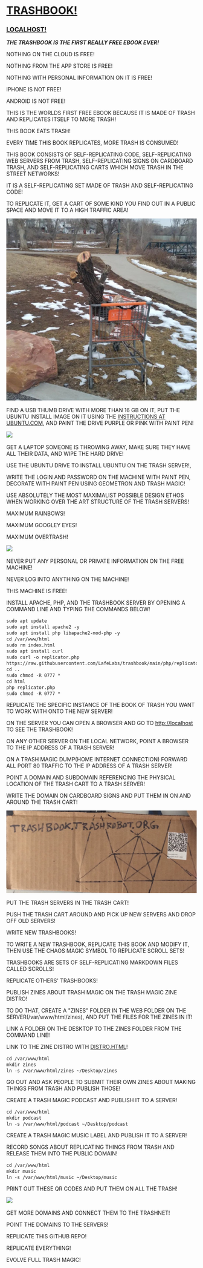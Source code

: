 # [TRASHBOOK!](https://github.com/LafeLabs/trashbook)

### [LOCALHOST!](http://localhost)

***THE TRASHBOOK IS THE FIRST REALLY FREE EBOOK EVER!***

NOTHING ON THE CLOUD IS FREE!

NOTHING FROM THE APP STORE IS FREE!

NOTHING WITH PERSONAL INFORMATION ON IT IS FREE!

IPHONE IS NOT FREE!

ANDROID IS NOT FREE!

THIS IS THE WORLDS FIRST FREE EBOOK BECAUSE IT IS MADE OF TRASH AND REPLICATES ITSELF TO MORE TRASH!

THIS BOOK EATS TRASH!

EVERY TIME THIS BOOK REPLICATES, MORE TRASH IS CONSUMED!

THIS BOOK CONSISTS OF SELF-REPLICATING CODE, SELF-REPLICATING WEB SERVERS FROM TRASH, SELF-REPLICATING SIGNS ON CARDBOARD TRASH, AND SELF-REPLICATING CARTS WHICH MOVE TRASH IN THE STREET NETWORKS!

IT IS A SELF-REPLICATING SET MADE OF TRASH AND SELF-REPLICATING CODE!

TO REPLICATE IT, GET A CART OF SOME KIND YOU FIND OUT IN A PUBLIC SPACE AND MOVE IT TO A HIGH TRAFFIC AREA!

![](https://raw.githubusercontent.com/LafeLabs/trashnet/main/trashmagic/cart.png)

FIND A USB THUMB DRIVE WITH MORE THAN 16 GB ON IT, PUT THE UBUNTU INSTALL IMAGE ON IT USING THE [INSTRUCTIONS AT UBUNTU.COM](https://ubuntu.com/tutorials/install-ubuntu-desktop#1-overview), AND PAINT THE DRIVE PURPLE OR PINK WITH PAINT PEN!

![](https://raw.githubusercontent.com/LafeLabs/trashbook/main/trashmagic/ubuntu.png)

GET A LAPTOP SOMEONE IS THROWING AWAY, MAKE SURE THEY HAVE ALL THEIR DATA, AND WIPE THE HARD DRIVE!

USE THE UBUNTU DRIVE TO INSTALL UBUNTU ON THE TRASH SERVER!,

WRITE THE LOGIN AND PASSWORD ON THE MACHINE WITH PAINT PEN, DECORATE WITH PAINT PEN USING GEOMETRON AND TRASH MAGIC!

USE ABSOLUTELY THE MOST MAXIMALIST POSSIBLE DESIGN ETHOS WHEN WORKING OVER THE ART STRUCTURE OF THE TRASH SERVERS!



MAXIMUM RAINBOWS!

MAXIMUM GOOGLEY EYES!

MAXIMUM OVERTRASH!

![](https://raw.githubusercontent.com/LafeLabs/trashbook/main/trashmagic/server.png)


NEVER PUT ANY PERSONAL OR PRIVATE INFORMATION ON THE FREE MACHINE!

NEVER LOG INTO ANYTHING ON THE MACHINE!

THIS MACHINE IS FREE!

INSTALL APACHE, PHP, AND THE TRASHBOOK SERVER BY OPENING A COMMAND LINE AND TYPING THE COMMANDS BELOW!

```
sudo apt update
sudo apt install apache2 -y
sudo apt install php libapache2-mod-php -y
cd /var/www/html
sudo rm index.html
sudo apt install curl
sudo curl -o replicator.php https://raw.githubusercontent.com/LafeLabs/trashbook/main/php/replicator.txt
cd ..
sudo chmod -R 0777 *
cd html
php replicator.php
sudo chmod -R 0777 *
```

REPLICATE THE SPECIFIC INSTANCE OF THE BOOK OF TRASH YOU WANT TO WORK WITH ONTO THE NEW SERVER!

ON THE SERVER YOU CAN OPEN A BROWSER AND GO TO [http://localhost](http://localhost) TO SEE THE TRASHBOOK!

ON ANY OTHER SERVER ON THE LOCAL NETWORK, POINT A BROWSER TO THE IP ADDRESS OF A TRASH SERVER!

ON A TRASH MAGIC DUMP(HOME INTERNET CONNECTION) FORWARD ALL PORT 80 TRAFFIC TO THE IP ADDRESS OF A TRASH SERVER!

POINT A DOMAIN AND SUBDOMAIN REFERENCING THE PHYSICAL LOCATION OF THE TRASH CART TO A TRASH SERVER!

WRITE THE DOMAIN ON CARDBOARD SIGNS AND PUT THEM IN ON AND AROUND THE TRASH CART!

![](https://raw.githubusercontent.com/LafeLabs/trashnet/main/trashmagic/trashbooksign.png) 

PUT THE TRASH SERVERS IN THE TRASH CART!

PUSH THE TRASH CART AROUND AND PICK UP NEW SERVERS AND DROP OFF OLD SERVERS!

WRITE NEW TRASHBOOKS!

TO WRITE A NEW TRASHBOOK, REPLICATE THIS BOOK AND MODIFY IT, THEN USE THE CHAOS MAGIC SYMBOL TO REPLICATE SCROLL SETS!

TRASHBOOKS ARE SETS OF SELF-REPLICATING MARKDOWN FILES CALLED SCROLLS!

REPLICATE OTHERS' TRASHBOOKS!

PUBLISH ZINES ABOUT TRASH MAGIC ON THE TRASH MAGIC ZINE DISTRO!

TO DO THAT, CREATE A "ZINES" FOLDER IN THE WEB FOLDER ON THE SERVER(/var/www/html/zines), AND PUT THE FILES FOR THE ZINES IN IT!

LINK A FOLDER ON THE DESKTOP TO THE ZINES FOLDER FROM THE COMMAND LINE! 

LINK TO THE ZINE DISTRO WITH [DISTRO.HTML](distro.html)!

```
cd /var/www/html
mkdir zines 
ln -s /var/www/html/zines ~/Desktop/zines
```

GO OUT AND ASK PEOPLE TO SUBMIT THEIR OWN ZINES ABOUT MAKING THINGS FROM TRASH AND PUBLISH THOSE!

CREATE A TRASH MAGIC PODCAST AND PUBLISH IT TO A SERVER!

```
cd /var/www/html
mkdir podcast 
ln -s /var/www/html/podcast ~/Desktop/podcast
```

CREATE A TRASH MAGIC MUSIC LABEL AND PUBLISH IT TO A SERVER!

RECORD SONGS ABOUT REPLICATING THINGS FROM TRASH AND RELEASE THEM INTO THE PUBLIC DOMAIN!


```
cd /var/www/html
mkdir music
ln -s /var/www/html/music ~/Desktop/music
```

PRINT OUT THESE QR CODES AND PUT THEM ON ALL THE TRASH!

![](https://raw.githubusercontent.com/LafeLabs/trashbook/main/trashmagic/github-qrcode.png)


GET MORE DOMAINS AND CONNECT THEM TO THE TRASHNET!

POINT THE DOMAINS TO THE SERVERS!

REPLICATE THIS GITHUB REPO!

REPLICATE EVERYTHING!

EVOLVE FULL TRASH MAGIC!



